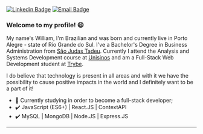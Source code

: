 [![Linkedin Badge](https://img.shields.io/badge/-LinkedIn-blue?style=flat-square&logo=Linkedin&logoColor=white&link=https://www.linkedin.com/in/williamjog/)](https://www.linkedin.com/in/williamjog/)
[![Email Badge](https://img.shields.io/badge/-Gmail-c14438?style=flat-square&logo=Gmail&logoColor=white&link=mailto:williamjog@hotmail.com)](mailto:williamjog@hotmail.com)

### Welcome to my profile! :smile:

My name's William, I'm Brazilian and was born and currently live in Porto Alegre - state of Rio Grande do Sul. I've a Bachelor's Degree in Business Administration
from <a target="_blank" href="http://www.saojudastadeu.edu.br/faculdade/">São Judas Tadeu</a>. Currently I attend the Analysis and Systems Development course
at <a target="_blank" href="http://www.unisinos.br/">Unisinos</a> and am a Full-Stack Web Development student at <a target="_blank" href="https://www.betrybe.com/">Trybe</a>.

I do believe that technology is present in all areas and with it we have the possibility to cause positive impacts in the world and I definitely want to be a part of it!

 - :blue_book: Currently studying in order to become a full-stack developer;
 - :heavy_check_mark: JavaScript (ES6+) | React.JS | ContextAPI
 - :heavy_check_mark: MySQL | MongoDB | Node.JS | Express.JS
 
 ---
